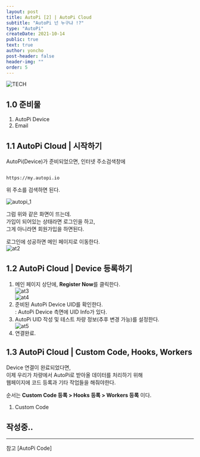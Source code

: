 ```yaml
---
layout: post
title: AutoPi [2] | AutoPi Cloud
subtitle: "AutoPi 넌 누구냐 !?"
type: "AutoPi"
createDate: 2021-10-14
public: true
text: true
author: yoncho
post-header: false
header-img: ""
order: 5
---
```


![TECH](https://user-images.githubusercontent.com/44021629/136679844-86de74a6-106c-4914-85d5-551815655837.PNG)  

## 1.0 준비물  
1. AutoPi Device
2. Email


## 1.1 AutoPi Cloud | 시작하기
AutoPi(Device)가 준비되었으면, 인터넷 주소검색창에  

```

https://my.autopi.io

```  

위 주소를 검색하면 된다.  

![autopi_1](https://user-images.githubusercontent.com/44021629/137316820-cd9c44a1-c5dd-42e2-b3e5-624221d311fd.PNG)  

그럼 위와 같은 화면이 뜨는데.  
가입이 되어있는 상태라면 로그인을 하고,  
그게 아니라면 회원가입을 하면된다.  

  
로그인에 성공하면 메인 페이지로 이동한다.  
![at2](https://user-images.githubusercontent.com/44021629/137316823-4dc2b754-f858-4aa9-a9d7-d262c77ef015.PNG)  


## 1.2 AutoPi Cloud | Device 등록하기
1. 메인 페이지 상단에, **Register Now**를 클릭한다.  
![at3](https://user-images.githubusercontent.com/44021629/137319557-2b5bdddc-4bf8-4476-a8ea-060175e4ae30.png)  
![at4](https://user-images.githubusercontent.com/44021629/137319561-0c788171-af02-4da6-9b51-01e98b63be2b.PNG)  
2. 준비된 AutoPi Device UID를 확인한다.    
: AutoPi Device 측면에 UID Info가 있다.  
3. AutoPi UID 작성 및 테스트 차량 정보(추후 변경 가능)를 설정한다.  
![at5](https://user-images.githubusercontent.com/44021629/137319582-069957bf-8d98-4629-8d1b-f52bfc437a81.PNG)
4. 연결완료.  

## 1.3 AutoPi Cloud | Custom Code, Hooks, Workers  
Device 연결이 완료되었다면,  
이제 우리가 차량에서 AutoPi로 받아올 데이터를 처리하기 위해  
웹페이지에 코드 등록과 기타 작업들을 해줘야한다.  

순서는 **Custom Code 등록 > Hooks 등록 > Workers 등록** 이다.   
1. Custom Code  

## 작성중..




<hr>
참고   
[AutoPi Code]  
